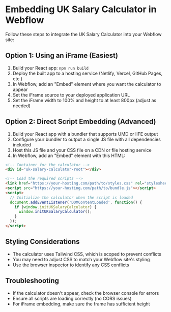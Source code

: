 
# Embedding UK Salary Calculator in Webflow

Follow these steps to integrate the UK Salary Calculator into your Webflow site:

## Option 1: Using an iFrame (Easiest)

1. Build your React app: `npm run build`
2. Deploy the built app to a hosting service (Netlify, Vercel, GitHub Pages, etc.)
3. In Webflow, add an "Embed" element where you want the calculator to appear
4. Set the iFrame source to your deployed application URL
5. Set the iFrame width to 100% and height to at least 800px (adjust as needed)

## Option 2: Direct Script Embedding (Advanced)

1. Build your React app with a bundler that supports UMD or IIFE output
2. Configure your bundler to output a single JS file with all dependencies included
3. Host this JS file and your CSS file on a CDN or file hosting service
4. In Webflow, add an "Embed" element with this HTML:

```html
<!-- Container for the calculator -->
<div id="uk-salary-calculator-root"></div>

<!-- Load the required scripts -->
<link href="https://your-hosting.com/path/to/styles.css" rel="stylesheet">
<script src="https://your-hosting.com/path/to/bundle.js"></script>
<script>
  // Initialize the calculator when the script is loaded
  document.addEventListener('DOMContentLoaded', function() {
    if (window.initUKSalaryCalculator) {
      window.initUKSalaryCalculator();
    }
  });
</script>
```

## Styling Considerations

- The calculator uses Tailwind CSS, which is scoped to prevent conflicts
- You may need to adjust CSS to match your Webflow site's styling
- Use the browser inspector to identify any CSS conflicts

## Troubleshooting

- If the calculator doesn't appear, check the browser console for errors
- Ensure all scripts are loading correctly (no CORS issues)
- For iFrame embedding, make sure the frame has sufficient height

